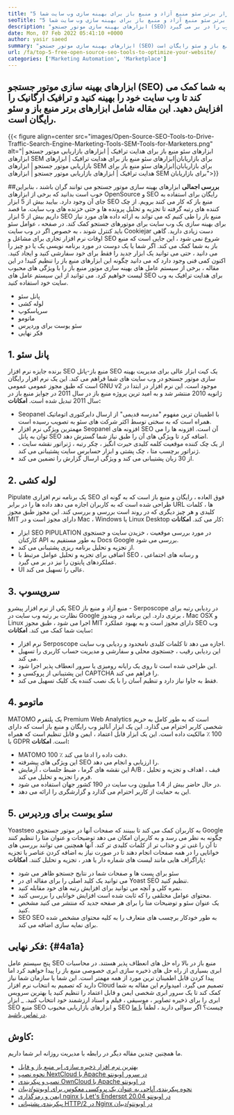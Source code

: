 ```yaml
---
title: "5 ابزار برتر سئو منبع آزاد و منبع باز برای بهینه سازی وب سایت شما" 
seoTitle: "5 ابزار برتر سئو منبع آزاد و منبع باز برای بهینه سازی وب سایت شما" 
description: "ابزارهای بهینه سازی موتور جستجو (SEO) به شما کمک می کند تا وب سایت خود را بهینه کنید و ترافیک ارگانیک را افزایش دهید. این مقاله ابزارهای سئو منبع باز محبوب را در بر می گیرد." 
date: Mon, 07 Feb 2022 05:41:10 +0000
author: yasir saeed
summary: "ابزارهای بهینه سازی موتور جستجو (SEO) به شما کمک می کند تا وب سایت خود را بهینه کنید و ترافیک ارگانیک را افزایش دهید. این مقاله شامل ابزارهای برتر منبع باز و سئو رایگان است." 
url: /fa/top-5-free-open-source-seo-tools-to-optimize-your-website/
categories: ['Marketing Automation', 'Marketplace']
---
```


## ابزارهای بهینه سازی موتور جستجو (SEO) به شما کمک می کند تا وب سایت خود را بهینه کنید و ترافیک ارگانیک را افزایش دهید. این مقاله شامل ابزارهای برتر منبع باز و سئو رایگان است.

{{< figure align=center src="images/Open-Source-SEO-Tools-to-Drive-Traffic-Search-Engine-Marketing-Tools-SEM-Tools-for-Marketers.png" alt="ابزارهای سئو منبع باز برای هدایت ترافیک | ابزارهای بازاریابی موتور جستجو | ابزارهای SEM برای بازاریابان|ابزارهای سئو منبع باز برای هدایت ترافیک | ابزارهای بازاریابی موتور جستجو | ابزارهای SEM برای بازاریابان|ابزارهای سئو منبع باز برای هدایت ترافیک | ابزارهای بازاریابی موتور جستجو | ابزارهای SEM برای بازاریابان">}}


##**بررسی اجمالی**
ابزارهای بهینه سازی موتور جستجو می توانند گران باشند ، بنابراین خوب است بدانید که برخی از ابزارهای OpenSource و SEO رایگان برای استفاده به جای آن وجود دارد. بیایید بیش از 5 ابزار SEO منبع باز که کار می کنند برویم. از چک کننده های رتبه گرفته تا تجزیه و تحلیل پرونده ها و حتی خزنده های وب سایت. ما قصد داریم بیش از 5 ابزار SEO منبع باز را طی کنیم که می تواند به ارائه داده های مورد نیاز برای بهینه سازی یک وب سایت برای موتورهای جستجو کمک کند.
در صفحه ، عوامل سئو باید کنترل شوند ، به خصوص اگر در وب سایت Cookiejar دست زیادی دارید. گاهی اوقات نرم افزار تجاری برای مشاغل و SEO شروع نمی شود ، این جایی است که منبع باز به شما کمک می کند. اگر شما یا یک دوست در مورد برنامه نویسی یک یا دو چیز را می دانید ، حتی می توانید یک ابزار جدید را فقط برای خود سفارشی کنید و ایجاد کنید. اکنون کمی فنی وجود دارد که می دانید چگونه این ابزارهای منبع باز را تنظیم کنید!
در این مقاله ، برخی از سیستم عامل های بهینه سازی موتور منبع باز را با ویژگی های محبوب لیست خواهیم کرد. می توانید از این سیستم عامل های SEO برای هدایت ترافیک به وب سایت خود استفاده کنید.
  * پانل سئو
  * لوله کشی
  * سرپاسکوپ
  * ماتومو
  * سئو یوست برای وردپرس
  * فکر نهایی

## 1. پانل سئو
برنده جایزه نرم افزار SEO منبع باز-پانل SEO یک کیت ابزار عالی برای مدیریت بهینه سازی موتور جستجو در وب سایت های شما فراهم می کند. این یک نرم افزار رایگان است که طبق مجوز عمومی عمومی GNU v2 موجود است. این نرم افزار در ابتدا در ژانویه 2010 منتشر شد و به امید ترین پروژه منبع باز در سال 2011 در جوایز منبع باز در سال 2011 تبدیل شده است.
**امکانات:**
  * Seopanel با اطمینان ترین مفهوم "مدرسه قدیمی" از ارسال دایرکتوری اتوماتیک همراه است که به سختی توسط اکثر شرکت های سئو به تصویب رسیده است.
  * مهمترین ویژگی نرم افزار Seopanel افزونه های SEO آن است. افزونه ها را می توان به پانل SEO اضافه کرد تا ویژگی های آن را طبق نیاز شما گسترش دهد.
  * از یک چک کننده موقعیت کلمه کلیدی حیرت انگیز ، چکر رتبه ، ژنراتور نقشه سایت ، ژنراتور برچسب متا ، چک پشتی و ابزار حسابرس سایت پشتیبانی می کند.
  * از 30 زبان پشتیبانی می کند و ویژگی ارسال گزارش را تضمین می کند.

## 2. لوله کشی
Pipulate یک برنامه نرم افزاری SEO فوق العاده ، رایگان و منبع باز است که به گونه ای طراحی شده است که به کاربران اجازه می دهد داده ها را در برابر URL ها ، کلمات کلیدی و هر چیز دیگری که در روند است بررسی و بررسی کند. این مجوز طبق مجوز MIT دارای مجوز است و در Mac ، Windows یا Linux Desktop کار می کند.
****امکانات**:**
  * ابزار SEO PIPULATION در مورد بررسی موقعیت ، خزیدن سایت و جستجوی کارکنان API به طور مستقیم به Docs Google بررسی می شود.
  * از تجزیه و تحلیل برنامه ریزی پشتیبانی می کند.
  * اضافی برای تجزیه و تحلیل عوامل مرتبط با SEO و رسانه های اجتماعی ، عملکردهای پایتون را نیز در بر می گیرد.
  * UI عالی را تسهیل می کند.

## 3. سروپسوپ
یکی از نرم افزار پیشرو SEO منبع آزاد و منبع باز - Serposcope در ردیابی رتبه برای نظارت بر رتبه وب سایت در Google برتری دارد. این برنامه در ویندوز ، Mac OSX و Linux اجرا می شود ، طبق مجوز MIT دارای مجوز است و به بهبود عملکرد SEO وب سایت شما کمک می کند.
****امکانات**:**
  * نرم افزار Serposcope اجازه می دهد تا کلمات کلیدی نامحدود و ردیابی وب سایت.
  * این ردیابی رقیب ، جستجوی محلی و سفارشی و مدیریت حساب کاربری را تسهیل می کند.
  * این طراحی شده است تا روی یک رایانه رومیزی یا سرور انعطاف پذیر اجرا شود.
  * این پشتیبانی از پروکسی و CAPTCHA را فراهم می کند.
  * فقط به جاوا نیاز دارد و تنظیم آسان را با یک نصب کننده یک کلیک تسهیل می کند.

## 4. ماتومو
MATOMO یک پلتفرم Premium Web Analytics است که به طور کامل به حریم شخصی کاربر احترام می گذارد. این یک ابزار آنالیز وب رایگان و منبع باز است که دارای 100 ٪ مالکیت داده است. این یک ابزار قابل اعتماد ، ایمن و قابل تنظیم است که همراه با GDPR است.
****امکانات**:**
  * MATOMO 100 ٪ دقت داده را ادعا می کند.
  * این ویژگی های پیشرفته SEO را ارزیابی و انجام می دهد.
  * این نقشه های گرما ، ضبط جلسات ، آزمایش A/B ، قیف ، اهداف و تجزیه و تحلیل فرم را تجزیه و تحلیل می کند.
  * در حال حاضر بیش از 1.4 میلیون وب سایت در 190 کشور جهان استفاده می شود.
  * این به حمایت از کاربر احترام می گذارد و گزارشگری را ارائه می دهد.

## 5. سئو یوست برای وردپرس
Yoastseo به کاربران کمک می کند تا ببینند که صفحات آنها در موتور جستجوی Google چگونه به نظر می رسد و به کاربران امکان می دهد توضیحات و عنوان متا را تنظیم کنند تا آن را غنی تر و جذاب تر از کلمات کلیدی تر کند. آنها همچنین می توانند بررسی های خوانایی را در همه صفحات انجام دهند تا در صورت نیاز به اضافه کردن عناصر یا تجزیه پاراگراف هایی مانند لیست های شماره دار یا هدر ، تجزیه و تحلیل کنند.
****امکانات**:**
  * سئو برای پست ها و صفحات شما در نتایج جستجو ظاهر می شود
  * می توانید یک کلید اصلی را برای مقاله ای در Yoast SEO تنظیم کنید.
  * نمره کلی و آنچه می توانید برای افزایش رتبه های خود مقابله کنید.
  * محتوای عوامل مختلفی را که ثابت شده است افزایش خوانایی را بررسی کنید.
  * یک عنوان سئو و توضیحات متا را برای هر صفحه جدید که منتشر می کنید مشخص کنید.
  * SEO SEO به طور خودکار برچسب های متعارف را به کلیه محتوای مشخص شده برای نمایه سازی اضافه می کند.

##  **فکر نهایی:**    {#4a1a}
پنج سیستم عامل SEO منبع باز در بالا راه حل های انعطاف پذیر هستند. در محاسبات ابری بسیاری از راه حل های ذخیره سازی ابری خصوصی منبع باز را پیدا خواهید کرد اما پیدا کردن قابل اطمینان ترین مورد از همه مهمتر است. این شما یا سازمان شما نیاز دارید که تصمیم به انتخاب نرم افزار Cloud تصمیم می گیرد. امیدوارم این مقاله به شما کمک کند تا یک سرور ابری شخصی ایمن و قابل اعتماد را تنظیم کنید یا بهترین سرویس ابری را برای ذخیره تصاویر ، موسیقی ، فیلم و اسناد ارزشمند خود انتخاب کنید.
_ ابزار SEO منبع SEO و ابزارهای بازاریابی محبوب SEO چیست؟ اگر سوالی دارید ، لطفاً [با ما در تماس باشید][1].

## کاوش:
ما همچنین چندین مقاله دیگر در رابطه با مدیریت روزانه ابر شما داریم.
  * [بهترین نرم افزار ذخیره سازی ابر منبع باز و فایل][2]
  * [نحوه نصب NextCloud با Apache در سرور اوبونتو][3]
  * [نصب و پیکربندی OwnCloud با Apache در اوبونتو][4]
  * [نحوه پیکربندی آپاچی به عنوان یک پروکسی معکوس برای اوبونتو/دبیان][5]
  * [ایمن و رمزگذاری nginx با Let's Enderspt در اوبونتو 20.04][6]
  * [پیکربندی پشتیبانی HTTP/2 در Nginx در اوبونتو/دبیان][7]

  
[1]: mailto:yasir.saeed@aspose.com
[2]: https://products.containerize.com/backup-and-sync/
[3]: https://blog.containerize.com/backup-and-sync-software/how-to-install-nextcloud-with-apache-on-ubuntu-server/
[4]: https://blog.containerize.com/backup-and-sync-software/how-to-install-and-configure-owncloud-with-apache-on-ubuntu/
[5]: https://blog.containerize.com/web-server-solution-stack/how-to-configure-apache-as-a-reverse-proxy-for-ubuntudebian/
[6]: https://blog.containerize.com/web-server-solution-stack/how-to-secure-nginx-with-letsencrypt-on-ubuntu-20-04/
[7]: https://blog.containerize.com/web-server-solution-stack/how-to-configure-http2-support-in-nginx-on-ubuntudebian/
